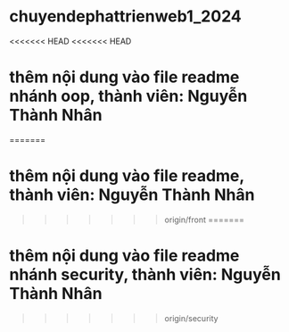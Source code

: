 # chuyendephattrienweb1_2024
<<<<<<< HEAD
<<<<<<< HEAD
# thêm nội dung vào file readme nhánh oop, thành viên: Nguyễn Thành Nhân
=======
# thêm nội dung vào file readme, thành viên: Nguyễn Thành Nhân
>>>>>>> origin/front
=======
# thêm nội dung vào file readme nhánh security, thành viên: Nguyễn Thành Nhân
>>>>>>> origin/security
